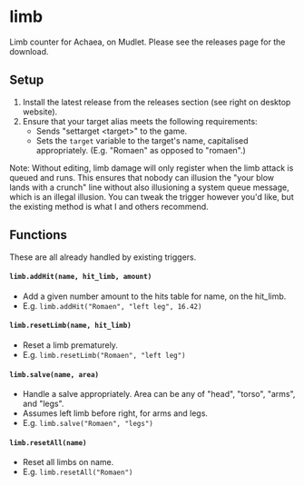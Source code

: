 # limb
Limb counter for Achaea, on Mudlet. Please see the releases page for the download.

## Setup

 1) Install the latest release from the releases section (see right on desktop website).
 2) Ensure that your target alias meets the following requirements:
     - Sends "settarget \<target\>" to the game.
     - Sets the `target` variable to the target's name, capitalised appropriately. (E.g. "Romaen" as opposed to "romaen".)

Note: Without editing, limb damage will only register when the limb attack is queued and runs. This ensures that nobody can illusion the "your blow lands with a crunch" line without also illusioning a system queue message, which is an illegal illusion. You can tweak the trigger however you'd like, but the existing method is what I and others recommend.

## Functions

These are all already handled by existing triggers.

#### `limb.addHit(name, hit_limb, amount)`

 - Add a given number amount to the hits table for name, on the hit_limb.
 - E.g. `limb.addHit("Romaen", "left leg", 16.42)`

#### `limb.resetLimb(name, hit_limb)`

 - Reset a limb prematurely.
 - E.g. `limb.resetLimb("Romaen", "left leg")`

#### `limb.salve(name, area)`

 - Handle a salve appropriately. Area can be any of "head", "torso", "arms", and "legs".
 - Assumes left limb before right, for arms and legs.
 - E.g. `limb.salve("Romaen", "legs")`

#### `limb.resetAll(name)`

 - Reset all limbs on name.
 - E.g. `limb.resetAll("Romaen")`
